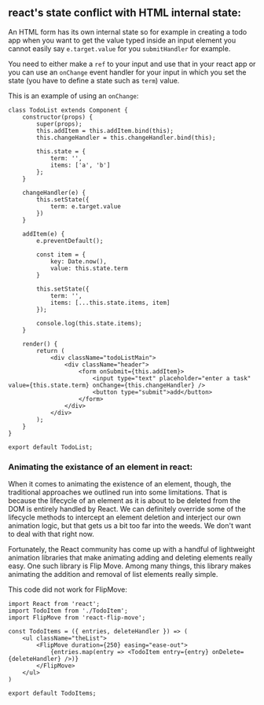 ## react's state conflict with HTML internal state:

An HTML form has its own internal state so for example in creating a 
todo app when you want to get the value typed inside an input element 
you cannot easily say `e.target.value` for you `submitHandler` for example. 

You need to either make a `ref` to your input and use that in your react app 
or you can use an `onChange` event handler for your input in which you set the 
state (you have to define a state such as `term`) value.

This is an example of using an `onChange`:

```
class TodoList extends Component {
    constructor(props) {
        super(props);
        this.addItem = this.addItem.bind(this);
        this.changeHandler = this.changeHandler.bind(this);

        this.state = {
            term: '',
            items: ['a', 'b']
        };
    }

    changeHandler(e) {
        this.setState({
            term: e.target.value
        })
    }

    addItem(e) {
        e.preventDefault();

        const item = {
            key: Date.now(),
            value: this.state.term
        }

        this.setState({
            term: '',
            items: [...this.state.items, item]
        });

        console.log(this.state.items);
    }

    render() {
        return (
            <div className="todoListMain">
                <div className="header">
                    <form onSubmit={this.addItem}>
                        <input type="text" placeholder="enter a task" value={this.state.term} onChange={this.changeHandler} />
                        <button type="submit">add</button>
                    </form>
                </div>
            </div>
        );
    }
}

export default TodoList;
```

### Animating the existance of an element in react:

When it comes to animating the existence of an element, though, the traditional approaches we outlined run into some limitations. That is because the lifecycle of an element as it is about to be deleted from the DOM is entirely handled by React. We can definitely override some of the lifecycle methods to intercept an element deletion and interject our own animation logic, but that gets us a bit too far into the weeds. We don't want to deal with that right now.

Fortunately, the React community has come up with a handful of lightweight animation libraries that make animating adding and deleting elements really easy. One such library is Flip Move. Among many things, this library makes animating the addition and removal of list elements really simple.

This code did not work for FlipMove: 

```
import React from 'react';
import TodoItem from './TodoItem';
import FlipMove from 'react-flip-move';

const TodoItems = ({ entries, deleteHandler }) => (
    <ul className="theList">
        <FlipMove duration={250} easing="ease-out">
            {entries.map(entry => <TodoItem entry={entry} onDelete={deleteHandler} />)}
        </FlipMove>
    </ul>
)

export default TodoItems;


```